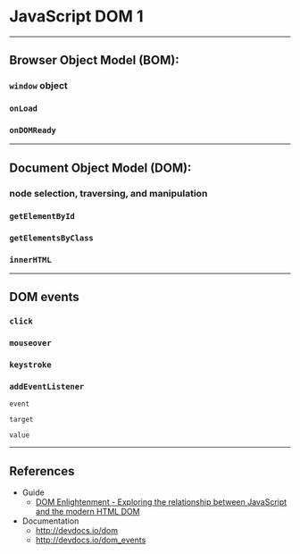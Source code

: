 # JavaScript DOM 1

---

## Browser Object Model (BOM):

### `window` object

### `onLoad`

### `onDOMReady`

---

## Document Object Model (DOM):

### node selection, traversing, and manipulation

### `getElementById`

### `getElementsByClass`

### `innerHTML`

---

## DOM events

### `click`

### `mouseover`

### `keystroke`

### `addEventListener`

`event`

`target`

`value`

---

## References

* Guide
  * [DOM Enlightenment - Exploring the relationship between JavaScript and the modern HTML DOM](http://domenlightenment.com)
* Documentation
  * http://devdocs.io/dom
  * http://devdocs.io/dom_events
